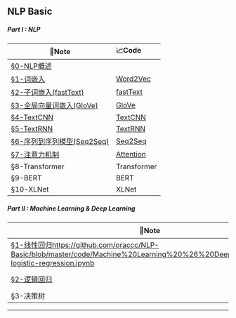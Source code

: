 ## NLP Basic



##### Part I : NLP

| :bookmark_tabs:Note                                          | :chart_with_upwards_trend:Code                               |
| ------------------------------------------------------------ | :----------------------------------------------------------- |
| [§0-NLP概述](https://github.com/oraccc/NLP-Basic/blob/master/note/Natural%20Language%20Processing/0-NLP%E6%A6%82%E8%BF%B0.md) |                                                              |
| [§1-词嵌入](https://github.com/oraccc/NLP-Basic/blob/master/note/Natural%20Language%20Processing/1-%E8%AF%8D%E5%B5%8C%E5%85%A5.md) | [Word2Vec](https://github.com/oraccc/NLP-Basic/blob/master/code/Natural%20Language%20Processing/1-word-embedding.ipynb) |
| [§2-子词嵌入(fastText)](https://github.com/oraccc/NLP-Basic/blob/master/note/Natural%20Language%20Processing/2-%E5%AD%90%E8%AF%8D%E5%B5%8C%E5%85%A5.md) | [fastText](https://github.com/oraccc/NLP-Basic/blob/master/code/Natural%20Language%20Processing/2-fasttext.ipynb) |
| [§3-全局向量词嵌入(GloVe)](https://github.com/oraccc/NLP-Basic/blob/master/note/Natural%20Language%20Processing/3-%E5%85%A8%E5%B1%80%E5%90%91%E9%87%8F%E8%AF%8D%E5%B5%8C%E5%85%A5.md) | [GloVe](https://github.com/oraccc/NLP-Basic/blob/master/code/Natural%20Language%20Processing/3-glove.ipynb) |
| [§4-TextCNN](https://github.com/oraccc/NLP-Basic/blob/master/note/Natural%20Language%20Processing/4-TextCNN.md) | [TextCNN](https://github.com/oraccc/NLP-Basic/blob/master/code/Natural%20Language%20Processing/4-textcnn.ipynb) |
| [§5-TextRNN](https://github.com/oraccc/NLP-Basic/blob/master/note/Natural%20Language%20Processing/5-TextRNN.md) | [TextRNN](https://github.com/oraccc/NLP-Basic/blob/master/code/Natural%20Language%20Processing/5-textrnn.ipynb) |
| [§6-序列到序列模型(Seq2Seq)](https://github.com/oraccc/NLP-Basic/blob/master/note/Natural%20Language%20Processing/6-Seq2Seq.md) | [Seq2Seq](https://github.com/oraccc/NLP-Basic/blob/master/code/Natural%20Language%20Processing/6-seq2seq.ipynb) |
| [§7-注意力机制](https://github.com/oraccc/NLP-Basic/blob/master/note/Natural%20Language%20Processing/7-%E6%B3%A8%E6%84%8F%E5%8A%9B%E6%9C%BA%E5%88%B6.md) | [Attention](https://github.com/oraccc/NLP-Basic/blob/master/code/Natural%20Language%20Processing/7-attention.ipynb) |
| §8-Transformer                                               | Transformer                                                  |
| §9-BERT                                                      | BERT                                                         |
| §10-XLNet                                                    | XLNet                                                        |



##### Part II : Machine Learning & Deep Learning

| :bookmark_tabs:Note                                          | :chart_with_upwards_trend:Code                               |
| ------------------------------------------------------------ | :----------------------------------------------------------- |
| [§1-线性回归](https://github.com/oraccc/NLP-Basic/blob/master/note/Machine%20Learning%20%26%20Deep%20Learning/1-%E7%BA%BF%E6%80%A7%E5%9B%9E%E5%BD%92.md)https://github.com/oraccc/NLP-Basic/blob/master/code/Machine%20Learning%20%26%20Deep%20Learning/2-logistic-regression.ipynb | [Linear Regression](https://github.com/oraccc/NLP-Basic/blob/master/code/Machine%20Learning%20%26%20Deep%20Learning/1-linear-regression.ipynb) |
| [§2-逻辑回归](https://github.com/oraccc/NLP-Basic/blob/master/note/Machine%20Learning%20%26%20Deep%20Learning/2-%E9%80%BB%E8%BE%91%E5%9B%9E%E5%BD%92.md) | [Logistic Regression](https://github.com/oraccc/NLP-Basic/blob/master/code/Machine%20Learning%20%26%20Deep%20Learning/2-logistic-regression.ipynb) |
| §3-决策树                                                    |                                                              |

---